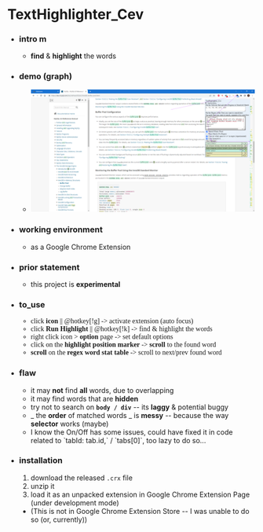 <h1>TextHighlighter_Cev</h1>
<ul>
  <li>
    <h3>intro m</h3>
    <ul>
      <li><strong>find</strong> &amp; <strong>highlight</strong> the words</li>
    </ul>
  </li>
  <li>
    <h3>demo (graph)</h3>
    <ul>
      <li><img src="TextHighlighter_Cev 20230528 demo.png" style="max-height: 400px;" alt=""/></li>
    </ul>
  </li>
  <li>
    <h3>working environment</h3>
  </li>
  <ul>
    <li>as a Google Chrome Extension</li>
  </ul>
  <li>
    <h3>prior statement</h3>
    <ul>
      <li>this project is <strong>experimental</strong></li>
    </ul>
  </li>
  <li>
    <h3>to_use</h3>
    <ul style="font-family: Consolas">
      <li>click <strong>icon</strong> || @hotkey[!g] -> activate extension (auto focus)</li>
      <li>click <strong>Run Highlight</strong> || @hotkey[!k] -> find & highlight the words</li>
      <li>right click icon > <strong>option</strong> page -> set default options</li>
      <li>click on the <strong>highlight position marker</strong> -> <strong>scroll</strong> to the found word</li>
      <li><strong>scroll</strong> on the <strong>regex word stat table</strong> -> scroll to next/prev found word</li>
    </ul>
  </li>
  <li>
    <h3>flaw</h3>
    <ul>
      <li>it may <strong>not</strong> find <strong>all</strong> words, due to overlapping</li>
      <li>it may find words that are <strong>hidden</strong></li>
      <li>try not to search on <strong><code>body / div</code></strong> -- its <strong>laggy</strong> & potential buggy</li>
      <li>_ the <strong>order</strong> of matched words _ is <strong>messy</strong> -- because the way <strong>selector</strong> works (maybe)</li>
    </ul>
    <ul>
      <li>I know the On/Off has some issues, could have fixed it in code related to `tabId: tab.id,` / `tabs[0]`, too lazy to do so...</li>
    </ul>
  </li>
  <li>
    <h3>installation</h3>
    <ol>
      <li>download the released <code>.crx</code> file</li>
      <li>unzip it</li>
      <li>load it as an unpacked extension in Google Chrome Extension Page (under development mode)</li>
      <li style="list-style-type: disc;">(This is not in Google Chrome Extension Store -- I was unable to do so (or, currently))</li>
    </ol>
  </li>
</ul>
